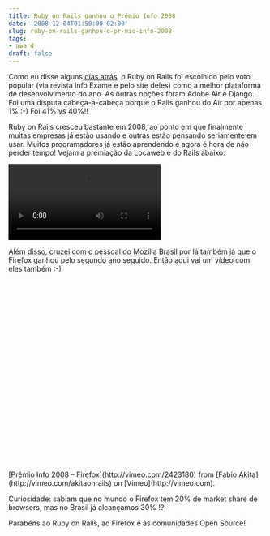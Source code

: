 ```yaml
---
title: Ruby on Rails ganhou o Prêmio Info 2008
date: '2008-12-04T01:50:00-02:00'
slug: ruby-on-rails-ganhou-o-pr-mio-info-2008
tags:
- award
draft: false
---
```




Como eu disse alguns [dias atrás](http://www.akitaonrails.com/2008/11/30/premio-info-palestras-pelo-brasil-meu-ano-de-2008), o Ruby on Rails foi escolhido pelo voto popular (via revista Info Exame e pelo site deles) como a melhor plataforma de desenvolvimento do ano. As outras opções foram Adobe Air e Django. Foi uma disputa cabeça-a-cabeça porque o Rails ganhou do Air por apenas 1% :-) Foi 41% vs 40%!!

Ruby on Rails cresceu bastante em 2008, ao ponto em que finalmente muitas empresas já estão usando e outras estão pensando seriamente em usar. Muitos programadores já estão aprendendo e agora é hora de não perder tempo! Vejam a premiação da Locaweb e do Rails abaixo:

<video controls>
<source src="https://s3.us-east-2.amazonaws.com/blip.tv/Akitaonrails-EntregaDoPrmioInfo2008877.mp4">
Your browser does not support the video tag. [Direct Link](https://s3.us-east-2.amazonaws.com/blip.tv/Akitaonrails-EntregaDoPrmioInfo2008877.mp4)
</source></video>

Além disso, cruzei com o pessoal do Mozilla Brasil por lá também já que o Firefox ganhou pelo segundo ano seguido. Então aqui vai um vídeo com eles também :-)

<object width="500" height="375"><param name="allowfullscreen" value="true">
<param name="allowscriptaccess" value="always">
<param name="movie" value="http://vimeo.com/moogaloop.swf?clip_id=2423180&server=vimeo.com&show_title=1&show_byline=1&show_portrait=0&color=&fullscreen=1">
<embed src="http://vimeo.com/moogaloop.swf?clip_id=2423180&server=vimeo.com&show_title=1&show_byline=1&show_portrait=0&color=&fullscreen=1" type="application/x-shockwave-flash" allowfullscreen="true" allowscriptaccess="always" width="500" height="375"></embed></object>  
[Prêmio Info 2008 – Firefox](http://vimeo.com/2423180) from [Fabio Akita](http://vimeo.com/akitaonrails) on [Vimeo](http://vimeo.com).

Curiosidade: sabiam que no mundo o Firefox tem 20% de market share de browsers, mas no Brasil já alcançamos 30% !?

Parabéns ao Ruby on Rails, ao Firefox e às comunidades Open Source!

